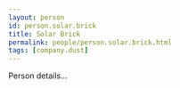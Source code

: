 ```yaml
---
layout: person
id: person.solar.brick
title: Solar Brick
permalink: people/person.solar.brick.html
tags: [company.dust]
---
```


Person details...
